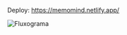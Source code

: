 

Deploy: https://memomind.netlify.app/


![Fluxograma](https://github.com/larissafr1/Reminder/assets/66026511/2d39f976-f7f7-4fdb-9a16-737b294977c8)

